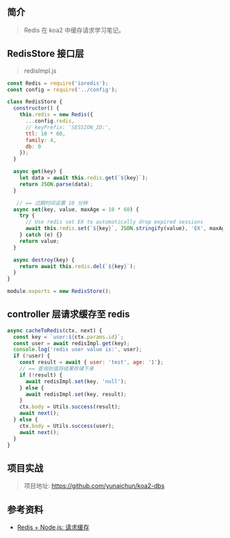 ## 简介

> Redis 在 koa2 中缓存请求学习笔记。

## RedisStore 接口层

> redisImpl.js

```javascript
const Redis = require('ioredis');
const config = require('../config');

class RedisStore {
  constructor() {
    this.redis = new Redis({
      ...config.redis,
      // keyPrefix: 'SESSION_ID:',
      ttl: 10 * 60,
      family: 4,
      db: 0
    });
  }

  async get(key) {
    let data = await this.redis.get(`${key}`);
    return JSON.parse(data);
  }

   // == 过期时间设置 10 分钟
  async set(key, value, maxAge = 10 * 60) {
    try {
      // Use redis set EX to automatically drop expired sessions
      await this.redis.set(`${key}`, JSON.stringify(value), 'EX', maxAge);
    } catch (e) {}
    return value;
  }

  async destroy(key) {
    return await this.redis.del(`${key}`);
  }
}

module.exports = new RedisStore();
```


## controller 层请求缓存至 redis

```javascript
async cacheToRedis(ctx, next) {
  const key = `user:${ctx.params.id}`;
  const user = await redisImpl.get(key);
  console.log('redis user value is:', user);
  if (!user) {
    const result = await { user: 'test', age: '1'};
    // == 查询到值将结果存储下来
    if (!result) {
      await redisImpl.set(key, 'null');
    } else {
      await redisImpl.set(key, result);
    }
    ctx.body = Utils.success(result);
    await next();
  } else {
    ctx.body = Utils.success(user);
    await next();
  }
}
```

## 项目实战

> 项目地址: https://github.com/yunaichun/koa2-dbs

## 参考资料

- [Redis + Node.js: 请求缓存](https://blog.csdn.net/bdss58/article/details/53590393)
